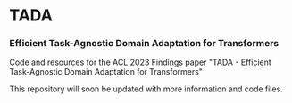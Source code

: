 # TADA
### Efficient Task-Agnostic Domain Adaptation for Transformers
Code and resources for the ACL 2023 Findings paper "TADA - Efficient Task-Agnostic Domain Adaptation for Transformers"

This repository will soon be updated with more information and code files. 
